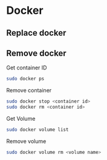 # Docker

## Replace docker

## Remove docker

Get container ID

``` bash
sudo docker ps
```

Remove container

``` bash
sudo docker stop <container id>
sudo docker rm <container id>
```

Get Volume 
``` bash
sudo docker volume list
```

Remove volume
``` bash
sudo docker volume rm <volume name>
```

